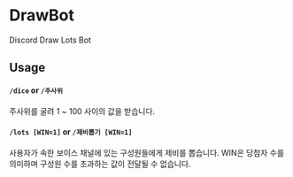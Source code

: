 # DrawBot
Discord Draw Lots Bot

## Usage

#### `/dice` or `/주사위`
 주사위를 굴려 1 ~ 100 사이의 값을 받습니다.

#### `/lots [WIN=1]` or `/제비뽑기 [WIN=1]`
사용자가 속한 보이스 채널에 있는 구성원들에게 제비를 뽑습니다. WIN은 당첨자 수를 의미하며 구성원 수를 초과하는 값이 전달될 수 없습니다.